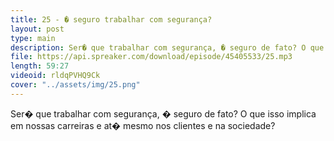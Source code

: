 ```yaml
---
title: 25 - � seguro trabalhar com segurança?
layout: post
type: main
description: Ser� que trabalhar com segurança, � seguro de fato? O que isso implica em nossas carreiras e at� mesmo nos clientes e na sociedade?
file: https://api.spreaker.com/download/episode/45405533/25.mp3
length: 59:27
videoid: rldqPVHQ9Ck
cover: "../assets/img/25.png"
---
```


Ser� que trabalhar com segurança, � seguro de fato? O que isso implica em nossas carreiras e at� mesmo nos clientes e na sociedade?